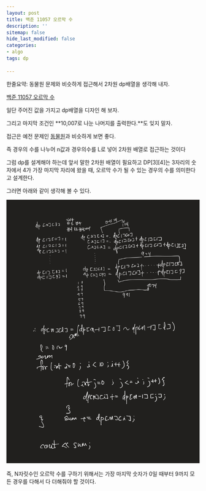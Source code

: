 ```yaml
---
layout: post
title: 백준 11057 오르막 수
description: ''
sitemap: false
hide_last_modified: false
categories:
- algo
tags: dp

---
```

한줄요약: 동물원 문제와 비슷하게 접근해서 2차원 dp배열을 생각해 내자.

[백준 11057 오르막 수](https://www.acmicpc.net/problem/11057)

일단 주어진 값을 가지고 dp배열을 디자인 해 보자.

그리고 마지막 조건인 **10,007로 나눈 나머지를 출력한다.**도 잊지 말자.

접근은 예전 문제인 [동물원](https://www.acmicpc.net/problem/1309)과 비슷하게 보면 좋다.

즉 경우의 수를 나누어 n값과 경우의수를 L로 넣어 2차원 배열로 접근하는 것이다

그럼 dp를 설계해야 하는데 앞서 말한 2차원 배열이 필요하고 DP\[3\]\[4\]는 3자리의 숫자에서 4가 가장 마지막 자리에 왔을 때, 오르막 수가 될 수 있는 경우의 수를 의미한다고 설계한다.

그러면 아래와 같이 생각해 볼 수 있다.

![](/uploads/blackboard.jpg)

즉, N자릿수인 오르막 수를 구하기 위해서는 가장 마지막 숫자가 0일 때부터 9까지 모든 경우를 다해서 다 더해줘야 할 것이다.